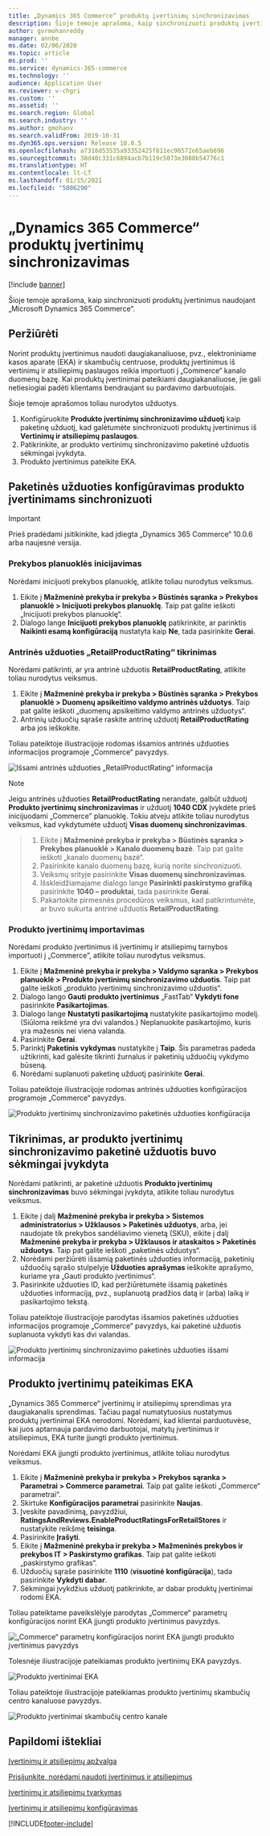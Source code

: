```yaml
---
title: „Dynamics 365 Commerce“ produktų įvertinimų sinchronizavimas
description: Šioje temoje aprašoma, kaip sinchronizuoti produktų įvertinimus naudojant „Microsoft Dynamics 365 Commerce“.
author: gvrmohanreddy
manager: annbe
ms.date: 02/06/2020
ms.topic: article
ms.prod: ''
ms.service: dynamics-365-commerce
ms.technology: ''
audience: Application User
ms.reviewer: v-chgri
ms.custom: ''
ms.assetid: ''
ms.search.region: Global
ms.search.industry: ''
ms.author: gmohanv
ms.search.validFrom: 2019-10-31
ms.dyn365.ops.version: Release 10.0.5
ms.openlocfilehash: a7318d53535a93352425f811ec90572e65aeb696
ms.sourcegitcommit: 38d40c331c8894acb7b119c5073e3088b54776c1
ms.translationtype: HT
ms.contentlocale: lt-LT
ms.lasthandoff: 01/15/2021
ms.locfileid: "5006290"
---
```

# <a name="sync-product-ratings-in-dynamics-365-commerce"></a>„Dynamics 365 Commerce“ produktų įvertinimų sinchronizavimas

[!include [banner](includes/banner.md)]

Šioje temoje aprašoma, kaip sinchronizuoti produktų įvertinimus naudojant „Microsoft Dynamics 365 Commerce“.

## <a name="overview"></a>Peržiūrėti

Norint produktų įvertinimus naudoti daugiakanaliuose, pvz., elektroniniame kasos aparate (EKA) ir skambučių centruose, produktų įvertinimus iš vertinimų ir atsiliepimų paslaugos reikia importuoti į „Commerce“ kanalo duomenų bazę. Kai produktų įvertinimai pateikiami daugiakanaliuose, jie gali netiesiogiai padėti klientams bendraujant su pardavimo darbuotojais.

Šioje temoje aprašomos toliau nurodytos užduotys.

1. Konfigūruokite **Produkto įvertinimų sinchronizavimo užduotį** kaip paketinę užduotį, kad galėtumėte sinchronizuoti produktų įvertinimus iš **Vertinimų ir atsiliepimų paslaugos**.
1. Patikrinkite, ar produkto vertinimų sinchronizavimo paketinė užduotis sėkmingai įvykdyta.
1. Produkto įvertinimus pateikite EKA.

## <a name="configure-a-batch-job-to-synchronize-product-ratings"></a>Paketinės užduoties konfigūravimas produkto įvertinimams sinchronizuoti

> [!IMPORTANT]
> Prieš pradėdami įsitikinkite, kad įdiegta „Dynamics 365 Commerce“ 10.0.6 arba naujesnė versija.

### <a name="initialize-the-commerce-scheduler"></a>Prekybos planuoklės inicijavimas

Norėdami inicijuoti prekybos planuoklę, atlikite toliau nurodytus veiksmus.

1. Eikite į **Mažmeninė prekyba ir prekyba \> Būstinės sąranka \> Prekybos planuoklė \> Inicijuoti prekybos planuoklę**. Taip pat galite ieškoti „Inicijuoti prekybos planuoklę“.
1. Dialogo lange **Inicijuoti prekybos planuoklę** patikrinkite, ar parinktis **Naikinti esamą konfigūraciją** nustatyta kaip **Ne**, tada pasirinkite **Gerai**.

### <a name="verify-the-retailproductrating-subjob"></a>Antrinės užduoties „RetailProductRating“ tikrinimas

Norėdami patikrinti, ar yra antrinė užduotis **RetailProductRating**, atlikite toliau nurodytus veiksmus.

1. Eikite į **Mažmeninė prekyba ir prekyba \> Būstinės sąranka \> Prekybos planuoklė \> Duomenų apsikeitimo valdymo antrinės užduotys**. Taip pat galite ieškoti „duomenų apsikeitimo valdymo antrinės užduotys“.
1. Antrinių užduočių sąraše raskite antrinę užduotį **RetailProductRating** arba jos ieškokite.

Toliau pateiktoje iliustracijoje rodomas išsamios antrinės užduoties informacijos programoje „Commerce“ pavyzdys.

![Išsami antrinės užduoties „RetailProductRating“ informacija](media/rnr-hq-ratings-sub-job.png)

> [!NOTE]
> Jeigu antrinės užduoties **RetailProductRating** nerandate, galbūt užduotį **Produkto įvertinimų sinchronizavimas** ir užduotį **1040 CDX** įvykdėte prieš inicijuodami „Commerce” planuoklę. Tokiu atveju atlikite toliau nurodytus veiksmus, kad vykdytumėte užduotį **Visas duomenų sinchronizavimas**.

> 1. Eikite į **Mažmeninė prekyba ir prekyba \> Būstinės sąranka \> Prekybos planuoklė \> Kanalo duomenų bazė**. Taip pat galite ieškoti „kanalo duomenų bazė“.
> 1. Pasirinkite kanalo duomenų bazę, kurią norite sinchronizuoti.
> 1. Veiksmų srityje pasirinkite **Visas duomenų sinchronizavimas**.
> 1. Išskleidžiamajame dialogo lange **Pasirinkti paskirstymo grafiką** pasirinkite **1040 – produktai**, tada pasirinkite **Gerai**.
> 1. Pakartokite pirmesnės procedūros veiksmus, kad patikrintumėte, ar buvo sukurta antrinė užduotis **RetailProductRating**.

### <a name="import-product-ratings"></a>Produkto įvertinimų importavimas

Norėdami produkto įvertinimus iš įvertinimų ir atsiliepimų tarnybos importuoti į „Commerce”, atlikite toliau nurodytus veiksmus.

1. Eikite į **Mažmeninė prekyba ir prekyba \> Valdymo sąranka \> Prekybos planuoklė \> Produkto įvertinimų sinchronizavimo užduotis**. Taip pat galite ieškoti „produkto įvertinimų sinchronizavimo užduotis“.
1. Dialogo lango **Gauti produkto įvertinimus** „FastTab“ **Vykdyti fone** pasirinkite **Pasikartojimas**.
1. Dialogo lange **Nustatyti pasikartojimą** nustatykite pasikartojimo modelį. (Siūloma reikšmė yra dvi valandos.) Neplanuokite pasikartojimo, kuris yra mažesnis nei viena valanda.
1. Pasirinkite **Gerai**.
1. Parinktį **Paketinis vykdymas** nustatykite į **Taip**. Šis parametras padeda užtikrinti, kad galėsite tikrinti žurnalus ir paketinių užduočių vykdymo būseną.
1. Norėdami suplanuoti paketinę užduotį pasirinkite **Gerai**.

Toliau pateiktoje iliustracijoje rodomas antrinės užduoties konfigūracijos programoje „Commerce“ pavyzdys.

![Produkto įvertinimų sinchronizavimo paketinės užduoties konfigūracija](media/rnr-hq-batchjob-recurrence.png)

## <a name="verify-that-the-batch-job-for-product-rating-synchronization-was-successful"></a>Tikrinimas, ar produkto įvertinimų sinchronizavimo paketinė užduotis buvo sėkmingai įvykdyta

Norėdami patikrinti, ar paketinė užduotis **Produkto įvertinimų sinchronizavimas** buvo sėkmingai įvykdyta, atlikite toliau nurodytus veiksmus.

1. Eikite į dalį **Mažmeninė prekyba ir prekyba \> Sistemos administratorius \> Užklausos \> Paketinės užduotys**, arba, jei naudojate tik prekybos sandėliavimo vienetą (SKU), eikite į dalį **Mažmeninė prekyba ir prekyba \> Užklausos ir ataskaitos \> Paketinės užduotys**. Taip pat galite ieškoti „paketinės užduotys“.
1. Norėdami peržiūrėti išsamią paketinės užduoties informaciją, paketinių užduočių sąrašo stulpelyje **Užduoties aprašymas** ieškokite aprašymo, kuriame yra „Gauti produkto įvertinimus“.
1. Pasirinkite užduoties ID, kad peržiūrėtumėte išsamią paketinės užduoties informaciją, pvz., suplanuotą pradžios datą ir (arba) laiką ir pasikartojimo tekstą.

Toliau pateiktoje iliustracijoje parodytas išsamios paketinės užduoties informacijos programoje „Commerce“ pavyzdys, kai paketinė užduotis suplanuota vykdyti kas dvi valandas.

![Produkto įvertinimų sinchronizavimo paketinės užduoties išsami informacija](media/rnr-hq-batchjob-status-checking.png)

## <a name="make-product-ratings-available-at-the-pos"></a>Produkto įvertinimų pateikimas EKA

„Dynamics 365 Commerce“ įvertinimų ir atsiliepimų sprendimas yra daugiakanalis sprendimas. Tačiau pagal numatytuosius nustatymus produktų įvertinimai EKA nerodomi. Norėdami, kad klientai parduotuvėse, kai juos aptarnauja pardavimo darbuotojai, matytų įvertinimus ir atsiliepimus, EKA turite įjungti produkto įvertinimus.

Norėdami EKA įjungti produkto įvertinimus, atlikite toliau nurodytus veiksmus.

1. Eikite į **Mažmeninė prekyba ir prekyba \> Prekybos sąranka \> Parametrai \> Commerce parametrai**. Taip pat galite ieškoti „Commerce“ parametrai“.
1. Skirtuke **Konfigūracijos parametrai** pasirinkite **Naujas**.
1. Įveskite pavadinimą, pavyzdžiui, **RatingsAndReviews.EnableProductRatingsForRetailStores** ir nustatykite reikšmę **teisinga**.
1. Pasirinkite **Įrašyti**.
1. Eikite į **Mažmeninė prekyba ir prekyba \> Mažmeninės prekybos ir prekybos IT \> Paskirstymo grafikas**. Taip pat galite ieškoti „paskirstymo grafikas“.
1. Užduočių sąraše pasirinkite **1110** (**visuotinė konfigūracija**), tada pasirinkite **Vykdyti dabar**.
1. Sėkmingai įvykdžius užduotį patikrinkite, ar dabar produktų įvertinimai rodomi EKA.

Toliau pateiktame paveikslėlyje parodytas „Commerce“ parametrų konfigūracijos norint EKA įjungti produkto įvertinimus pavyzdys.

![„Commerce“ parametrų konfigūracijos norint EKA įjungti produkto įvertinimus pavyzdys](media/rnr-hq-enable-ratings-in-pos.png)

Tolesnėje iliustracijoje pateikiamas produkto įvertinimų EKA pavyzdys.

![Produkto įvertinimai EKA](media/rnr-pos-catalog-ratings.png)

Toliau pateiktoje iliustracijoje pateikiamas produkto įvertinimų skambučių centro kanaluose pavyzdys.

![Produkto įvertinimai skambučių centro kanale](media/rnr-call-center-ratings.png)

## <a name="additional-resources"></a>Papildomi ištekliai

[Įvertinimų ir atsiliepimų apžvalga](ratings-reviews-overview.md)

[Prisijunkite, norėdami naudoti įvertinimus ir atsiliepimus](opt-in-ratings-reviews.md)

[Įvertinimų ir atsiliepimų tvarkymas](manage-reviews.md)

[Įvertinimų ir atsiliepimų konfigūravimas](configure-ratings-reviews.md)


[!INCLUDE[footer-include](../includes/footer-banner.md)]